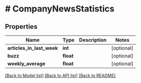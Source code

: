 # # CompanyNewsStatistics

## Properties

Name | Type | Description | Notes
------------ | ------------- | ------------- | -------------
**articles_in_last_week** | **int** |  | [optional] 
**buzz** | **float** |  | [optional] 
**weekly_average** | **float** |  | [optional] 

[[Back to Model list]](../../README.md#documentation-for-models) [[Back to API list]](../../README.md#documentation-for-api-endpoints) [[Back to README]](../../README.md)


